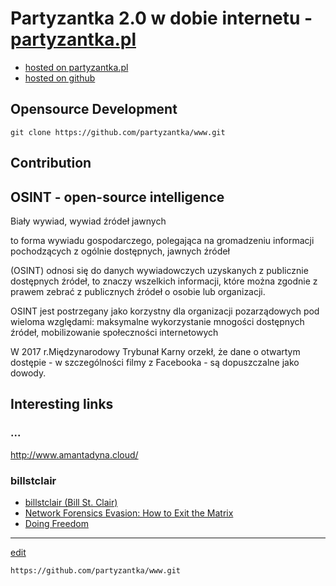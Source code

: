 # Partyzantka 2.0 w dobie internetu - [partyzantka.pl](https://partyzantka.pl)

+ [hosted on partyzantka.pl](https://partyzantka.pl)
+ [hosted on github](https://partyzantka.github.io/www/)



## Opensource Development
    git clone https://github.com/partyzantka/www.git

## Contribution

## OSINT - open-source intelligence

Biały wywiad, wywiad źródeł jawnych 

to forma wywiadu gospodarczego, polegająca na gromadzeniu informacji pochodzących z ogólnie dostępnych, jawnych źródeł

(OSINT) odnosi się do danych wywiadowczych uzyskanych z publicznie dostępnych źródeł, to znaczy wszelkich informacji, które można zgodnie z prawem zebrać z publicznych źródeł o osobie lub organizacji.

OSINT jest postrzegany jako korzystny dla organizacji pozarządowych pod wieloma względami: maksymalne wykorzystanie mnogości dostępnych źródeł, mobilizowanie społeczności internetowych

W 2017 r.Międzynarodowy Trybunał Karny orzekł, że dane o otwartym dostępie - w szczególności filmy z Facebooka - są dopuszczalne jako dowody.


## Interesting links

### ...
http://www.amantadyna.cloud/


### billstclair
+ [billstclair (Bill St. Clair)](https://github.com/billstclair)
+ [Network Forensics Evasion: How to Exit the Matrix](https://billstclair.com/matrix/)
+ [Doing Freedom](https://billstclair.com/DoingFreedom/)



---
[edit](https://github.com/partyzantka/www/edit/main/README.md)

```
https://github.com/partyzantka/www.git
```
